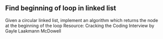 ## Find beginning of loop in linked list

Given a circular linked list, implement an algorithm which returns the node at the beginning of the loop
Resource: Cracking the Coding Interview by Gayle Laakmann McDowell